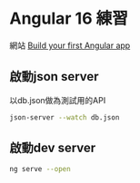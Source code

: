 # Angular 16 練習

網站
[Build your first Angular app](https://angular.io/tutorial/first-app) 


## 啟動json server

以db.json做為測試用的API

```bash
json-server --watch db.json
```

## 啟動dev server

```bash
ng serve --open
```